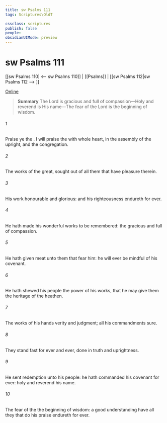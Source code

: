 ```yaml
---
title: sw Psalms 111
tags: Scriptures\OldT

cssclass: scriptures
publish: false
people:
obsidianUIMode: preview
---
```


# sw Psalms 111
[[sw Psalms 110| <-- sw Psalms 110]] | [[Psalms]] | [[sw Psalms 112|sw Psalms 112 --> ]]

[Online](https://churchofjesuschrist.org/study/scriptures/ot/ps/111?lang=eng)

> __Summary__
The Lord is gracious and full of compassion—Holy and reverend is His name—The fear of the Lord is the beginning of wisdom.

###### 1 
Praise ye the . I will praise the  with  whole heart, in the assembly of the upright, and  the congregation.

###### 2 
The works of the   great, sought out of all them that have pleasure therein.

###### 3 
His work  honourable and glorious: and his righteousness endureth for ever.

###### 4 
He hath made his wonderful works to be remembered: the   gracious and full of compassion.

###### 5 
He hath given meat unto them that fear him: he will ever be mindful of his covenant.

###### 6 
He hath shewed his people the power of his works, that he may give them the heritage of the heathen.

###### 7 
The works of his hands  verity and judgment; all his commandments  sure.

###### 8 
They stand fast for ever and ever,  done in truth and uprightness.

###### 9 
He sent redemption unto his people: he hath commanded his covenant for ever: holy and reverend  his name.

###### 10 
The fear of the   the beginning of wisdom: a good understanding have all they that do  his praise endureth for ever.

